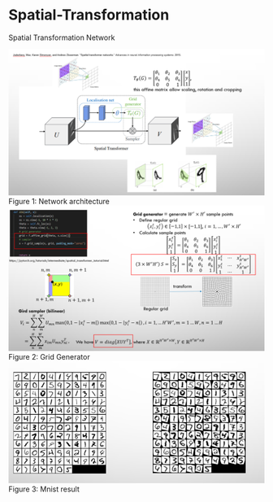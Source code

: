 # Spatial-Transformation
Spatial Transformation Network

![alt text](https://github.com/Ka0Ri/Spatial-Transformation/blob/master/img1.png) <br />
Figure 1: Network architecture <br />
![alt text](https://github.com/Ka0Ri/Spatial-Transformation/blob/master/img2.png) <br />
Figure 2: Grid Generator <br />
![alt text](https://github.com/Ka0Ri/Spatial-Transformation/blob/master/img3.png) <br />
Figure 3: Mnist result <br />
